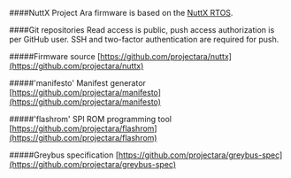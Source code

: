 ####NuttX
Project Ara firmware is based on the
[NuttX RTOS](http://www.nuttx.org).
<!-- 
While this provides us with a number of useful features and a useful
base of code to build on, in general we would like to minimize the
number of NuttX interfaces that we rely on. The quality of the code base
is somewhat lacking; there is only a single author, the commits are
loose and fast, there is an insane amount of duplicated code, and we
have not reviewed or tested many of the code paths or features. In
general we would like the ability to migrate our code base off of this
RTOS if we find that NuttX does not provide us the interfaces we need,
or if we find any horrible bugs that waste our debugging time.
-->

####Git repositories
Read access is public, push access authorization is per GitHub user. SSH and two-factor authentication are required for push.

#####Firmware source
[https://github.com/projectara/nuttx](https://github.com/projectara/nuttx)  

#####'manifesto' Manifest generator
[https://github.com/projectara/manifesto](https://github.com/projectara/manifesto)  

#####'flashrom' SPI ROM programming tool
[https://github.com/projectara/flashrom](https://github.com/projectara/flashrom)  

#####Greybus specification
[https://github.com/projectara/greybus-spec](https://github.com/projectara/greybus-spec)  


